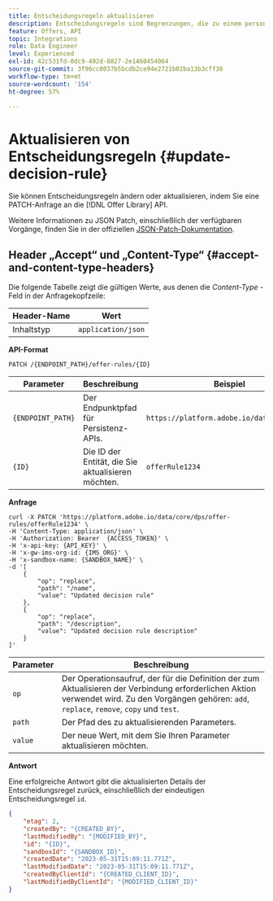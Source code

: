 ```yaml
---
title: Entscheidungsregeln aktualisieren
description: Entscheidungsregeln sind Begrenzungen, die zu einem personalisierten Angebot hinzugefügt und auf ein Profil angewendet werden, um dessen Eignung zu bestimmen.
feature: Offers, API
topic: Integrations
role: Data Engineer
level: Experienced
exl-id: 42c531fd-0dc9-492d-8827-2e1460454064
source-git-commit: 3f96cc0037b5bcdb2ce94e2721b02ba13b3cff36
workflow-type: tm+mt
source-wordcount: '154'
ht-degree: 57%

---
```


# Aktualisieren von Entscheidungsregeln {#update-decision-rule}

Sie können Entscheidungsregeln ändern oder aktualisieren, indem Sie eine PATCH-Anfrage an die [!DNL Offer Library] API.

Weitere Informationen zu JSON Patch, einschließlich der verfügbaren Vorgänge, finden Sie in der offiziellen [JSON-Patch-Dokumentation](https://jsonpatch.com/).

## Header „Accept“ und „Content-Type“ {#accept-and-content-type-headers}

Die folgende Tabelle zeigt die gültigen Werte, aus denen die *Content-Type* -Feld in der Anfragekopfzeile:

| Header-Name | Wert |
| ----------- | ----- |
| Inhaltstyp | `application/json` |

**API-Format**

```http
PATCH /{ENDPOINT_PATH}/offer-rules/{ID}
```

| Parameter | Beschreibung | Beispiel |
| --------- | ----------- | ------- |
| `{ENDPOINT_PATH}` | Der Endpunktpfad für Persistenz-APIs. | `https://platform.adobe.io/data/core/dps/` |
| `{ID}` | Die ID der Entität, die Sie aktualisieren möchten. | `offerRule1234` |

**Anfrage**

```shell
curl -X PATCH 'https://platform.adobe.io/data/core/dps/offer-rules/offerRule1234' \
-H 'Content-Type: application/json' \
-H 'Authorization: Bearer  {ACCESS_TOKEN}' \
-H 'x-api-key: {API_KEY}' \
-H 'x-gw-ims-org-id: {IMS_ORG}' \
-H 'x-sandbox-name: {SANDBOX_NAME}' \
-d '[
    {
        "op": "replace",
        "path": "/name",
        "value": "Updated decision rule"
    },
    {
        "op": "replace",
        "path": "/description",
        "value": "Updated decision rule description"
    }
]'
```

| Parameter | Beschreibung |
| --------- | ----------- |
| `op` | Der Operationsaufruf, der für die Definition der zum Aktualisieren der Verbindung erforderlichen Aktion verwendet wird. Zu den Vorgängen gehören: `add`, `replace`, `remove`, `copy` und `test`. |
| `path` | Der Pfad des zu aktualisierenden Parameters. |
| `value` | Der neue Wert, mit dem Sie Ihren Parameter aktualisieren möchten. |

**Antwort**

Eine erfolgreiche Antwort gibt die aktualisierten Details der Entscheidungsregel zurück, einschließlich der eindeutigen Entscheidungsregel `id`.

```json
{
    "etag": 2,
    "createdBy": "{CREATED_BY}",
    "lastModifiedBy": "{MODIFIED_BY}",
    "id": "{ID}",
    "sandboxId": "{SANDBOX_ID}",
    "createdDate": "2023-05-31T15:09:11.771Z",
    "lastModifiedDate": "2023-05-31T15:09:11.771Z",
    "createdByClientId": "{CREATED_CLIENT_ID}",
    "lastModifiedByClientId": "{MODIFIED_CLIENT_ID}"
}
```
